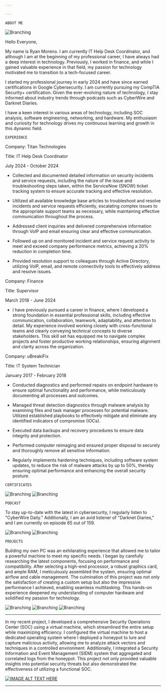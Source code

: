 ```yaml
---

---
```

```
ABOUT ME
```
![Branching](Headshot.jpg)


Hello Everyone,

My name is Ryan Moreno. I am currently IT Help Desk Coordinator, and although I am at the beginning of my professional career, I have always had a deep interest in technology. Previously, I worked in finance, and while I gained valuable experience in that field, my passion for technology motivated me to transition to a tech-focused career.

I started my professional journey in early 2024 and have since earned certifications in Google Cybersecurity. I am currently pursuing my CompTIA Security+ certification. Given the ever-evolving nature of technology, I stay informed about industry trends through podcasts such as CyberWire and Darknet Diaries.

I have a keen interest in various areas of technology, including SOC analysis, software engineering, networking, and hardware. My enthusiasm and curiosity for technology drives my continuous learning and growth in this dynamic field.
```
EXPERIENCE
```
Company: Titan Technologies

Title: IT Help Desk Coordinator

July 2024 - October 2024

* Collected and documented detailed information on security incidents and service requests, including the nature of the issue and troubleshooting steps taken, within the ServiceNow (SNOW) ticket tracking system to ensure accurate tracking and effective resolution.

* Utilized all available knowledge base articles to troubleshoot and resolve incidents and service requests efficiently, escalating complex issues to the appropriate support teams as necessary, while maintaining effective communication throughout the process.

* Addressed client inquiries and delivered comprehensive information through VoIP and email ensuring clear and effective communication.
  
* Followed up on and monitored incident and service request activity to meet and exceed company performance metrics, achieving a 20% reduction in completion time.

* Provided resolution support to colleagues through Active Directory, utilizing VoIP, email, and remote connectivity tools to effectively address and resolve issues.

Company: Finance 	                                                    

Title: Supervisor

March 2018 - June 2024  

* I have previously pursued a career in finance, where I developed a strong foundation in essential professional skills, including effective communication, collaboration, teamwork, adaptability, and attention to detail. My experience involved working closely with cross-functional teams and clearly conveying technical concepts to diverse stakeholders. This skill set has equipped me to navigate complex projects and foster productive working relationships, ensuring alignment and clarity across the organization.


Company: uBreakiFix

Title: IT System Technician

January 2017 - February 2018

* Conducted diagnostics and performed repairs on endpoint hardware to ensure optimal functionality and performance, while meticulously documenting all processes and outcomes.

* Managed threat detection diagnostics through malware analysis by examining files and task manager processes for potential malware. Utilized established playbooks to effectively mitigate and eliminate any identified indicators of compromise (IOCs).
  
* Executed data backups and recovery procedures to ensure data integrity and protection.
  
* Performed computer reimaging and ensured proper disposal to securely and thoroughly remove all sensitive information.

* Regularly implements hardening techniques, including software system updates, to reduce the risk of malware attacks by up to 50%, thereby ensuring optimal performance and enhancing the overall security posture.

```
CERTIFICATES
```
![Branching](googlesecurity.png) ![Branching](security+.png) 
```
PODCAST
```
To stay up-to-date with the latest in cybersecurity, I regularly listen to "CyberWire Daily." Additionally, I am an avid listener of "Darknet Diaries," and I am currently on episode 65 out of 159.


![Branching](cyberwire.png)                                                                                                     ![Branching](darknetdiaries.png)
```
PROJECTS
```
Building my own PC was an exhilarating experience that allowed me to tailor a powerful machine to meet my specific needs. I began by carefully researching the latest components, focusing on performance and compatibility. After selecting a high-end processor, a robust graphics card, and ample RAM, I meticulously assembled the system, ensuring optimal airflow and cable management. The culmination of this project was not only the satisfaction of creating a custom setup but also the impressive performance I achieved, enabling seamless multitasking. This hands-on experience deepened my understanding of computer hardware and solidified my passion for technology.

![Branching](pcbuild1.JPG)
![Branching](pcbuild2.jpg)
![Branching](pcbuild3.JPG)

***
In my recent project, I developed a comprehensive Security Operations Center (SOC) using a virtual machine, which streamlined the entire setup while maximizing efficiency. I configured the virtual machine to host a dedicated operating system where I deployed a honeypot to lure and capture malicious activity, allowing me to analyze attack vectors and techniques in a controlled environment. Additionally, I integrated a Security Information and Event Management (SIEM) system that aggregated and correlated logs from the honeypot. This project not only provided valuable insights into potential security threats but also demonstrated the effectiveness of utilizing a functional SOC.

 
[![IMAGE ALT TEXT HERE](https://img.youtube.com/vi/3VD9PD_pGz8/0.jpg)](https://www.youtube.com/watch?v=3VD9PD_pGz8)

***










